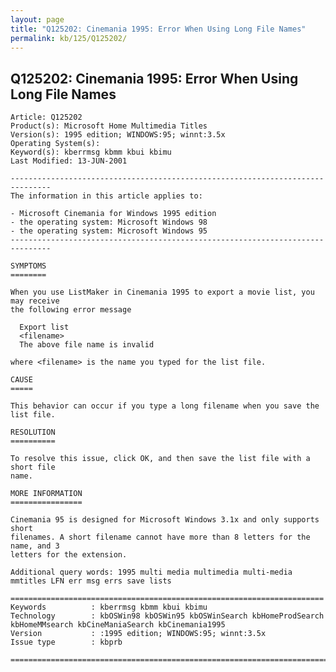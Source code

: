 ```yaml
---
layout: page
title: "Q125202: Cinemania 1995: Error When Using Long File Names"
permalink: kb/125/Q125202/
---
```


## Q125202: Cinemania 1995: Error When Using Long File Names

	Article: Q125202
	Product(s): Microsoft Home Multimedia Titles
	Version(s): 1995 edition; WINDOWS:95; winnt:3.5x
	Operating System(s): 
	Keyword(s): kberrmsg kbmm kbui kbimu
	Last Modified: 13-JUN-2001
	
	-------------------------------------------------------------------------------
	The information in this article applies to:
	
	- Microsoft Cinemania for Windows 1995 edition 
	- the operating system: Microsoft Windows 98 
	- the operating system: Microsoft Windows 95 
	-------------------------------------------------------------------------------
	
	SYMPTOMS
	========
	
	When you use ListMaker in Cinemania 1995 to export a movie list, you may receive
	the following error message
	
	  Export list
	  <filename>
	  The above file name is invalid
	
	where <filename> is the name you typed for the list file.
	
	CAUSE
	=====
	
	This behavior can occur if you type a long filename when you save the list file.
	
	RESOLUTION
	==========
	
	To resolve this issue, click OK, and then save the list file with a short file
	name.
	
	MORE INFORMATION
	================
	
	Cinemania 95 is designed for Microsoft Windows 3.1x and only supports short
	filenames. A short filename cannot have more than 8 letters for the name, and 3
	letters for the extension.
	
	Additional query words: 1995 multi media multimedia multi-media mmtitles LFN err msg errs save lists
	
	======================================================================
	Keywords          : kberrmsg kbmm kbui kbimu 
	Technology        : kbOSWin98 kbOSWin95 kbOSWinSearch kbHomeProdSearch kbHomeMMsearch kbCineManiaSearch kbCinemania1995
	Version           : :1995 edition; WINDOWS:95; winnt:3.5x
	Issue type        : kbprb
	
	=============================================================================
	
